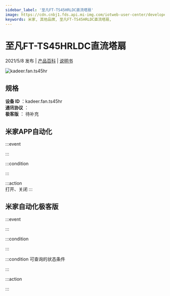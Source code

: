 ```yaml
---
sidebar_label: '至凡FT-TS45HRLDC直流塔扇'
image: https://cdn.cnbj1.fds.api.mi-img.com/iotweb-user-center/developer_1679071060225MTby5IBF.png?GalaxyAccessKeyId=AKVGLQWBOVIRQ3XLEW&Expires=9223372036854775807&Signature=9zL1EMTJ0LS3h62j02I9jk33oC0=
keywords: 米家, 其他品牌, 至凡FT-TS45HRLDC直流塔扇, 
---
```

# 至凡FT-TS45HRLDC直流塔扇

2021/5/8 发布 | [产品百科](https://home.mi.com/webapp/content/baike/product/index.html?model=kadeer.fan.ts45hr/) | [说明书](https://home.mi.com/views/introduction.html?model=kadeer.fan.ts45hr&region=cn)

![kadeer.fan.ts45hr](https://cdn.cnbj1.fds.api.mi-img.com/iotweb-user-center/developer_1679071060225MTby5IBF.png?GalaxyAccessKeyId=AKVGLQWBOVIRQ3XLEW&Expires=9223372036854775807&Signature=9zL1EMTJ0LS3h62j02I9jk33oC0=)

## 规格  
> 
**设备 ID** ：kadeer.fan.ts45hr  
**通讯协议** ：  
**极客版**  ： 待补充 


## 米家APP自动化  

:::event  

:::

:::condition  

:::

:::action   
打开、关闭
:::

## 米家自动化极客版  

:::event  

:::

:::condition  

:::

:::condition 可查询的状态条件  

:::

:::action  

:::

        
